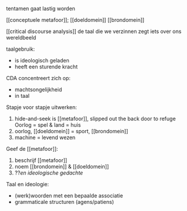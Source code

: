 tentamen gaat lastig worden


[[conceptuele metafoor]];
[[doeldomein]]
[[brondomein]]

[[critical discourse analysis]]
de taal die we verzinnen zegt iets over ons wereldbeeld

taalgebruik:
- is ideologisch geladen
- heeft een sturende kracht

CDA concentreert zich op:
- machtsongelijkheid
- in taal



Stapje voor stapje uitwerken:
1. hide-and-seek is [[metafoor]], slipped out the back door to refuge
	Oorlog = spel & land = huis
2. oorlog, [[doeldomein]] = sport, [[brondomein]]
3. machine = levend wezen

Geef de [[metafoor]]:
1. beschrijf [[metafoor]]
2. noem [[brondomein]] & [[doeldomein]]
3. ??*en ideologische gedachte*


Taal en ideologie:
- (werk)woorden met een bepaalde associatie
- grammaticale structuren (agens/patiens)



